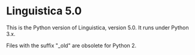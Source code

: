 Linguistica 5.0
===============

This is the Python version of Linguistica, version 5.0. It runs under Python 3.x.

Files with the suffix "_old" are obsolete for Python 2.


